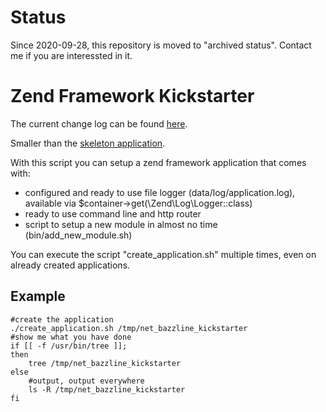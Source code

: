 # Status

Since 2020-09-28, this repository is moved to "archived status". Contact me if you are interessted in it.

# Zend Framework Kickstarter

The current change log can be found [here](CHANGELOG.md).

Smaller than the [skeleton application](https://github.com/zendframework/ZendSkeletonApplication).

With this script you can setup a zend framework application that comes with:
* configured and ready to use file logger (data/log/application.log), available via $container->get(\Zend\Log\Logger::class)
* ready to use command line and http router
* script to setup a new module in almost no time (bin/add_new_module.sh)

You can execute the script "create_application.sh" multiple times, even on already created applications.

## Example

```
#create the application
./create_application.sh /tmp/net_bazzline_kickstarter
#show me what you have done
if [[ -f /usr/bin/tree ]];
then
    tree /tmp/net_bazzline_kickstarter
else
    #output, output everywhere
    ls -R /tmp/net_bazzline_kickstarter
fi
```
